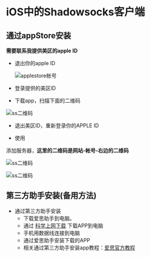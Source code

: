 # iOS中的Shadowsocks客户端





## 通过appStore安装
**需要联系我提供美区的apple ID**
* 退出你的apple ID 
 
  ![applestore帐号](../../assets/img/applestopre.PNG)
* 登录提供的美区ID
* 下载app，扫描下面的二维码

 ![ss二维码](../../assets/img/ss-qrcode.png)
 
* 退出美区ID，重新登录你的APPLE ID

* 使用
 
 添加服务器，**这里的二维码是网站-帐号-右边的二维码**
 
 ![ss二维码](../../assets/img/ios-ss-index.PNG)
 
 
 ![ss二维码](../../assets/img/ios-ss-option.PNG)
 
 

## 第三方助手安装(备用方法)
* 通过第三方助手安装
  * 下载爱思助手到电脑。
  * 通过 [科学上网下载](https://www.kxsw.cf/guide/ss.ipa)   下载APP到电脑
  * 手机用数据线连接到电脑
  * 通过爱思助手安装下载的APP
  * 相关通过第三方助手安装app教程：[爱思官方教程](https://www.i4.cn/news_detail_3339.html)

 


